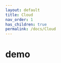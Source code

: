 ```yaml
---
layout: default
title: Cloud
nav_order: 1
has_children: true
permalink: /docs/Cloud
---
```


# demo

